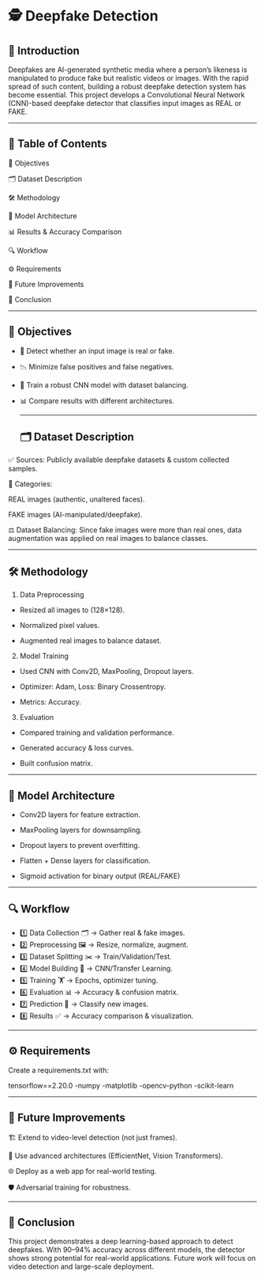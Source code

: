 # 🕵️ Deepfake Detection

## 📖 Introduction

Deepfakes are AI-generated synthetic media where a person’s likeness is manipulated to produce fake but realistic videos or images. With the rapid spread of such content, building a robust deepfake detection system has become essential.
This project develops a Convolutional Neural Network (CNN)-based deepfake detector that classifies input images as REAL or FAKE.

---

## 📑 Table of Contents

🎯 Objectives

🗂️ Dataset Description

🛠️ Methodology

🧠 Model Architecture

📊 Results & Accuracy Comparison

🔍 Workflow

⚙️ Requirements

🚀 Future Improvements

📌 Conclusion

---

## 🎯 Objectives

- 🔎 Detect whether an input image is real or fake.

- 📉 Minimize false positives and false negatives.

- 🧠 Train a robust CNN model with dataset balancing.

- 📊 Compare results with different architectures.

  ---

  ## 🗂️ Dataset Description

✅ Sources: Publicly available deepfake datasets & custom collected samples.

📁 Categories:

REAL images (authentic, unaltered faces).

FAKE images (AI-manipulated/deepfake).

⚖️ Dataset Balancing: Since fake images were more than real ones, data augmentation was applied on real images to balance classes.

---

## 🛠️ Methodology

1. Data Preprocessing

- Resized all images to (128×128).

- Normalized pixel values.

- Augmented real images to balance dataset.

2. Model Training

- Used CNN with Conv2D, MaxPooling, Dropout layers.

- Optimizer: Adam, Loss: Binary Crossentropy.

- Metrics: Accuracy.

3. Evaluation

- Compared training and validation performance.

- Generated accuracy & loss curves.

- Built confusion matrix.

---

## 🧠 Model Architecture

- Conv2D layers for feature extraction.

- MaxPooling layers for downsampling.

- Dropout layers to prevent overfitting.

- Flatten + Dense layers for classification.

- Sigmoid activation for binary output (REAL/FAKE)

---

## 🔍 Workflow

- 1️⃣ Data Collection 🗂️ → Gather real & fake images.
- 2️⃣ Preprocessing 🖼️ → Resize, normalize, augment.
- 3️⃣ Dataset Splitting ✂️ → Train/Validation/Test.
- 4️⃣ Model Building 🧠 → CNN/Transfer Learning.
- 5️⃣ Training 🏋️ → Epochs, optimizer tuning.
- 6️⃣ Evaluation 📊 → Accuracy & confusion matrix.
- 7️⃣ Prediction 🔮 → Classify new images.
- 8️⃣ Results ✅ → Accuracy comparison & visualization.

---

## ⚙️ Requirements

Create a requirements.txt with:

tensorflow==2.20.0
-numpy
-matplotlib
-opencv-python
-scikit-learn

---

## 🚀 Future Improvements

🏗️ Extend to video-level detection (not just frames).

🔧 Use advanced architectures (EfficientNet, Vision Transformers).

🌐 Deploy as a web app for real-world testing.

🛡️ Adversarial training for robustness.

---

## 📌 Conclusion

This project demonstrates a deep learning-based approach to detect deepfakes. With 90–94% accuracy across different models, the detector shows strong potential for real-world applications. Future work will focus on video detection and large-scale deployment.

